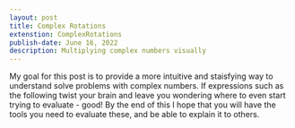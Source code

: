 ```yaml
---
layout: post
title: Complex Rotations
extenstion: ComplexRotations
publish-date: June 16, 2022
description: Multiplying complex numbers visually
---
```


My goal for this post is to provide a more intuitive and staisfying way to understand solve problems with complex numbers. If expressions such as the following twist your brain and leave you wondering where to even start trying to evaluate - good! By the end of this I hope that you will have the tools you need to evaluate these, and be able to explain it to others.

